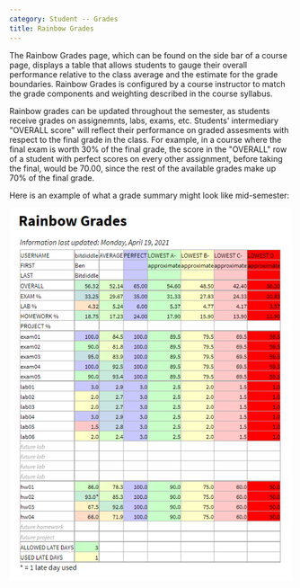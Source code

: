 ```yaml
---
category: Student -- Grades
title: Rainbow Grades
---
```


The Rainbow Grades page, which can be found on the side bar of a course page, displays a table that allows students to gauge their overall performance relative to the class average and the estimate for the grade boundaries. Rainbow Grades is configured by a course instructor to match the grade components and weighting described in the course syllabus.

Rainbow grades can be updated throughout the semester, as students receive grades on assignemnts, labs, exams, etc.
Students' intermediary "OVERALL score" will reflect their performance on graded assesments with respect to the final grade in the class. For example, in a course where the final exam is worth 30% of the final grade, the score in the "OVERALL" row of a student with perfect scores on every other assignment, before taking the final, would be 70.00, since the rest of the available grades make up 70% of the final grade.

Here is an example of what a grade summary might look like mid-semester:

![](/images/student/mid_semester_rainbow_grades.png)
